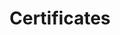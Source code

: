 ---
widget: accomplishments
active: true

headless: true

weight: 50

title: 'Certificates'
subtitle:

date_format: Jan 2006

item:
- certificate_url: 
  date_end: ""
  date_start: "2022-09-28"
  description: ""
  organization: OpenGeoHub
  organization_url: 
  title: Open Source Solutions for Earth System Data (R, OSGeo, Python)
  url: "https://opengeohub.org/"
- certificate_url: 
  date_end: ""
  date_start: "2022-08-28"
  description: ""
  organization: AI
  organization_url: 
  title: Oxford Machine Learning Summer School
  url: "https://www.globalgoals.ai/"
- certificate_url: 
  date_end: ""
  date_start: "2021-12-28"
  description: ""
  organization: TU
  organization_url: 
  title: Science Communication
  url: "https://uni-tuebingen.de/"
- certificate_url: 
  date_end: ""
  date_start: "2021-09-28"
  description: ""
  organization: WUR
  organization_url: 
  title: Spatial Sampling
  url: "https://www.wur.nl"
- certificate_url: 
  date_end: ""
  date_start: "2020-09-28"
  description: ""
  organization: WUR
  organization_url: 
  title: Uncertainty Propagation in Spatial Environmental Modelling
  url: "https://www.wur.nl"
- certificate_url: 
  date_end: ""
  date_start: "2019-09-28"
  description: ""
  organization: WUR
  organization_url: 
  title: Geostatistics
  url: "https://www.wur.nl"  
- certificate_url: 
  date_end: ""
  date_start: "2019-09-28"
  description: ""
  organization: ISRIC
  organization_url: 
  title: Digital Soil Mapping
  url: "https://www.isric.org/"  
design:
  columns: '2' 
---